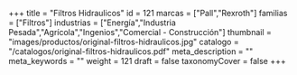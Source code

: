 +++
title = "Filtros Hidraulicos"
id = 121
marcas = ["Pall","Rexroth"]
familias = ["Filtros"]
industrias = ["Energía","Industria Pesada","Agrícola","Ingenios","Comercial - Construcción"]
thumbnail = "images/productos/original-filtros-hidraulicos.jpg"
catalogo = "/catalogos/original-filtros-hidraulicos.pdf"
meta_description = ""
meta_keywords = ""
weight = 121
draft = false
taxonomyCover = false
+++
